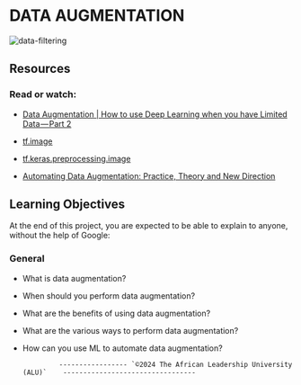 # DATA AUGMENTATION

![data-filtering](https://github.com/user-attachments/assets/8ca58e48-79db-4242-9f94-2736fd02e90a)

## Resources

### Read or watch:

- [Data Augmentation | How to use Deep Learning when you have Limited Data — Part 2](https://nanonets.com/blog/data-augmentation-how-to-use-deep-learning-when-you-have-limited-data-part-2/)

- [tf.image](https://www.tensorflow.org/versions/r1.15/api_docs/python/tf/keras/preprocessing/image)

- [tf.keras.preprocessing.image](https://www.tensorflow.org/versions/r1.15/api_docs/python/tf/keras/preprocessing/image)
  
- [Automating Data Augmentation: Practice, Theory and New Direction](https://ai.stanford.edu/blog/data-augmentation/)
  
## Learning Objectives

At the end of this project, you are expected to be able to explain to anyone, without the help of Google:

### General

- What is data augmentation?
- When should you perform data augmentation?
- What are the benefits of using data augmentation?
- What are the various ways to perform data augmentation?
- How can you use ML to automate data augmentation?




               ----------------- `©2024 The African Leadership University (ALU)`    ---------------------------------
